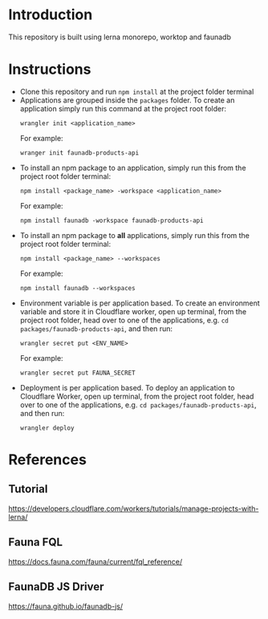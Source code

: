 # Introduction
This repository is built using lerna monorepo, worktop and faunadb

# Instructions
- Clone this repository and run `npm install` at the project folder terminal
- Applications are grouped inside the `packages` folder. To create an application simply run this command at the project root folder:
  ```
  wrangler init <application_name>
  ```
  For example:
  ```
  wranger init faunadb-products-api
  ```
- To install an npm package to an application, simply run this from the project root folder terminal:
  ```
  npm install <package_name> -workspace <application_name>
  ```
  For example:
  ```
  npm install faunadb -workspace faunadb-products-api
  ```
- To install an npm package to **all** applications, simply run this from the project root folder terminal:
  ```
  npm install <package_name> --workspaces
  ```
  For example:
  ```
  npm install faunadb --workspaces
  ```
- Environment variable is per application based. To create an environment variable and store it in Cloudflare worker, open up terminal, from the project root folder, head over to one of the applications, e.g. `cd packages/faunadb-products-api`, and then run:
  ```
  wrangler secret put <ENV_NAME>
  ```
  For example:
  ```
  wrangler secret put FAUNA_SECRET
  ```
- Deployment is per application based. To deploy an application to Cloudflare Worker, open up terminal, from the project root folder, head over to one of the applications, e.g. `cd packages/faunadb-products-api`, and then run:
  ```
  wrangler deploy
  ```

# References

## Tutorial
https://developers.cloudflare.com/workers/tutorials/manage-projects-with-lerna/

## Fauna FQL
https://docs.fauna.com/fauna/current/fql_reference/

## FaunaDB JS Driver
https://fauna.github.io/faunadb-js/